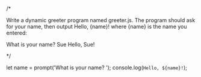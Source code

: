/*

Write a dynamic greeter program named greeter.js. The program should ask for your name, then output Hello, {name}! where {name} is the name you entered:

What is your name? Sue
Hello, Sue!

*/

let name = prompt('What is your name? ');
console.log(`Hello, ${name}!`);